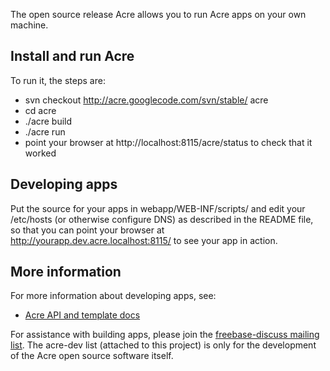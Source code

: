 The open source release Acre allows you to run Acre apps on your own machine.

## Install and run Acre ##

To run it, the steps are:

  * svn checkout http://acre.googlecode.com/svn/stable/ acre
  * cd acre
  * ./acre build
  * ./acre run
  * point your browser at http://localhost:8115/acre/status to check that it worked

## Developing apps ##

Put the source for your apps in webapp/WEB-INF/scripts/ and edit your /etc/hosts (or otherwise configure DNS) as described in the README file, so that you can point your browser at http://yourapp.dev.acre.localhost:8115/ to see your app in action.

## More information ##

For more information about developing apps, see:

  * [Acre API and template docs](http://freebase.com/docs/)

For assistance with building apps, please join the [freebase-discuss mailing list](http://lists.freebase.com/mailman/listinfo/freebase-discuss).  The acre-dev list (attached to this project) is only for the development of the Acre open source software itself.